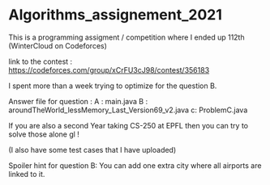 # Algorithms_assignement_2021

This is a programming assigment / competition where I ended up 112th (WinterCloud on Codeforces)

link to the contest : https://codeforces.com/group/xCrFU3cJ98/contest/356183

I spent more than a week trying to optimize for the question B.

Answer file for question :
A : main.java
B : aroundTheWorld_lessMemory_Last_Version69_v2.java
c: ProblemC.java


If you are also a second Year taking CS-250 at EPFL then you can try to solve those alone gl !

(I also have some test cases that I have uploaded)











Spoiler hint for question B: 
You can add one extra city where all airports are linked to it.

